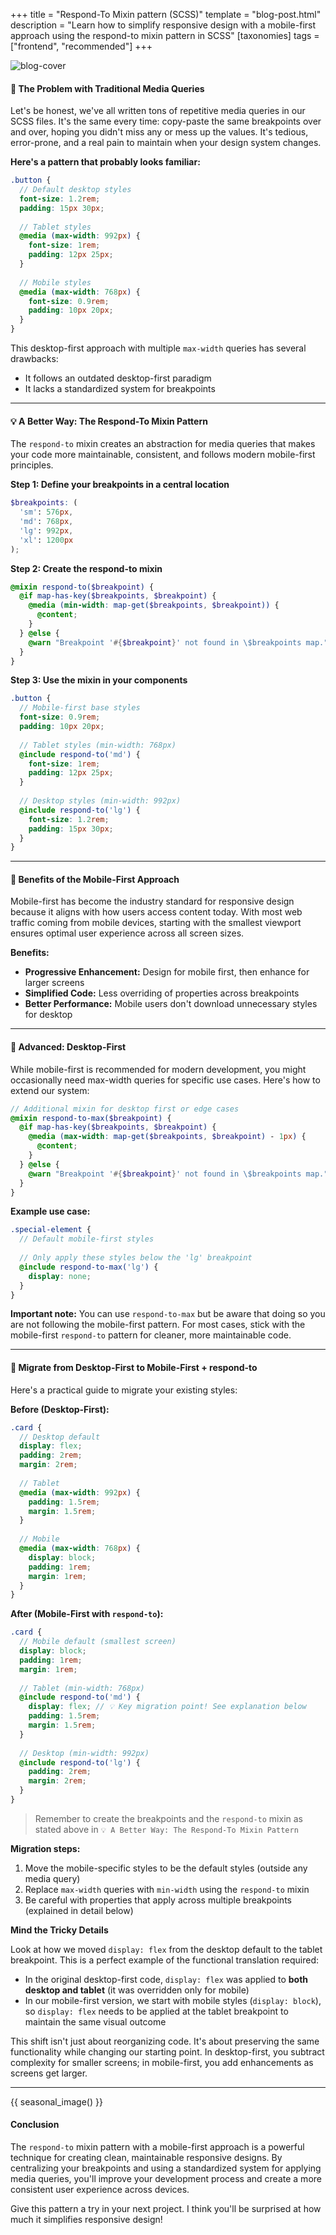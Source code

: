 +++
title = "Respond-To Mixin pattern (SCSS)"
template = "blog-post.html"
description = "Learn how to simplify responsive design with a mobile-first approach using the respond-to mixin pattern in SCSS"
[taxonomies]
tags = ["frontend", "recommended"]
+++

![blog-cover](/images/blog/2025-04-22/respond-to-pattern-3.png)

<h4><b>🤔 The Problem with Traditional Media Queries</b></h4>

Let's be honest, we've all written tons of repetitive media queries in our SCSS files. It's the same every time: copy-paste the same breakpoints over and over, hoping you didn't miss any or mess up the values. It's tedious, error-prone, and a real pain to maintain when your design system changes.

<b>Here's a pattern that probably looks familiar:</b>

```scss
.button {
  // Default desktop styles
  font-size: 1.2rem;
  padding: 15px 30px;
  
  // Tablet styles
  @media (max-width: 992px) {
    font-size: 1rem;
    padding: 12px 25px;
  }
  
  // Mobile styles
  @media (max-width: 768px) {
    font-size: 0.9rem;
    padding: 10px 20px;
  }
}
```

This desktop-first approach with multiple `max-width` queries has several drawbacks:
- It follows an outdated desktop-first paradigm
- It lacks a standardized system for breakpoints

---

<h4><b>💡 A Better Way: The Respond-To Mixin Pattern</b></h4>

The `respond-to` mixin creates an abstraction for media queries that makes your code more maintainable, consistent, and follows modern mobile-first principles.

<b>Step 1: Define your breakpoints in a central location</b>

```scss
$breakpoints: (
  'sm': 576px,
  'md': 768px,
  'lg': 992px,
  'xl': 1200px
);
```

<b>Step 2: Create the respond-to mixin</b>

```scss
@mixin respond-to($breakpoint) {
  @if map-has-key($breakpoints, $breakpoint) {
    @media (min-width: map-get($breakpoints, $breakpoint)) {
      @content;
    }
  } @else {
    @warn "Breakpoint '#{$breakpoint}' not found in \$breakpoints map.";
  }
}
```

<b>Step 3: Use the mixin in your components</b>

```scss
.button {
  // Mobile-first base styles
  font-size: 0.9rem;
  padding: 10px 20px;
  
  // Tablet styles (min-width: 768px)
  @include respond-to('md') {
    font-size: 1rem;
    padding: 12px 25px;
  }
  
  // Desktop styles (min-width: 992px)
  @include respond-to('lg') {
    font-size: 1.2rem;
    padding: 15px 30px;
  }
}
```

---

<h4><b>🌟 Benefits of the Mobile-First Approach</b></h4>

Mobile-first has become the industry standard for responsive design because it aligns with how users access content today. With most web traffic coming from mobile devices, starting with the smallest viewport ensures optimal user experience across all screen sizes.

**Benefits:**
- <b>Progressive Enhancement:</b> Design for mobile first, then enhance for larger screens
- <b>Simplified Code:</b> Less overriding of properties across breakpoints
- <b>Better Performance:</b> Mobile users don't download unnecessary styles for desktop

---

<h4><b>🫠 Advanced: Desktop-First</b></h4>

While mobile-first is recommended for modern development, you might occasionally need max-width queries for specific use cases. Here's how to extend our system:

```scss
// Additional mixin for desktop first or edge cases
@mixin respond-to-max($breakpoint) {
  @if map-has-key($breakpoints, $breakpoint) {
    @media (max-width: map-get($breakpoints, $breakpoint) - 1px) {
      @content;
    }
  } @else {
    @warn "Breakpoint '#{$breakpoint}' not found in \$breakpoints map.";
  }
}
```

<b>Example use case:</b>

```scss
.special-element {
  // Default mobile-first styles
  
  // Only apply these styles below the 'lg' breakpoint
  @include respond-to-max('lg') {
    display: none;
  }
}
```

<b>Important note:</b> You can use `respond-to-max` but be aware that doing so you are not following the mobile-first pattern. For most cases, stick with the mobile-first `respond-to` pattern for cleaner, more maintainable code.

---

<h4><b>🔄 Migrate from Desktop-First to Mobile-First + respond-to</b></h4>

Here's a practical guide to migrate your existing styles:

<b>Before (Desktop-First):</b>

```scss
.card {
  // Desktop default
  display: flex;
  padding: 2rem;
  margin: 2rem;
  
  // Tablet
  @media (max-width: 992px) {
    padding: 1.5rem;
    margin: 1.5rem;
  }
  
  // Mobile
  @media (max-width: 768px) {
    display: block;
    padding: 1rem;
    margin: 1rem;
  }
}
```

<b>After (Mobile-First with `respond-to`):</b>

```scss
.card {
  // Mobile default (smallest screen)
  display: block;
  padding: 1rem;
  margin: 1rem;
  
  // Tablet (min-width: 768px)
  @include respond-to('md') {
    display: flex; // 💡 Key migration point! See explanation below
    padding: 1.5rem;
    margin: 1.5rem;
  }
  
  // Desktop (min-width: 992px)
  @include respond-to('lg') {
    padding: 2rem;
    margin: 2rem;
  }
}
```
> Remember to create the breakpoints and the `respond-to` mixin as stated above in `💡 A Better Way: The Respond-To Mixin Pattern`

<b>Migration steps:</b>

1. Move the mobile-specific styles to be the default styles (outside any media query)
2. Replace `max-width` queries with `min-width` using the `respond-to` mixin
3. Be careful with properties that apply across multiple breakpoints (explained in detail below)

<b>Mind the Tricky Details</b>

Look at how we moved `display: flex` from the desktop default to the tablet breakpoint. This is a perfect example of the functional translation required:

- In the original desktop-first code, `display: flex` was applied to **both desktop and tablet** (it was overridden only for mobile)
- In our mobile-first version, we start with mobile styles (`display: block`), so `display: flex` needs to be applied at the tablet breakpoint to maintain the same visual outcome

This shift isn't just about reorganizing code. It's about preserving the same functionality while changing our starting point. In desktop-first, you subtract complexity for smaller screens; in mobile-first, you add enhancements as screens get larger.

---

<!-- Visual break before conclusion - changes based on time of year -->
{{ seasonal_image() }}

<h4><b>Conclusion</b></h4>

The `respond-to` mixin pattern with a mobile-first approach is a powerful technique for creating clean, maintainable responsive designs. By centralizing your breakpoints and using a standardized system for applying media queries, you'll improve your development process and create a more consistent user experience across devices.

Give this pattern a try in your next project. I think you'll be surprised at how much it simplifies responsive design! 